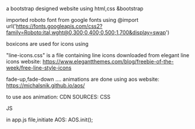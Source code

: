 
a bootstrap designed website using html,css &bootstrap

imported roboto font from google fonts using @import url('https://fonts.googleapis.com/css2?family=Roboto:ital,wght@0,300;0,400;0,500;1,700&display=swap')

boxicons are used for icons using <link href='https://unpkg.com/boxicons@2.1.4/css/boxicons.min.css' rel='stylesheet'>

"line-icons.css"  is a file containing line icons downloaded from elegant line icons website:
https://www.elegantthemes.com/blog/freebie-of-the-week/free-line-style-icons

fade-up,fade-down .... animations are done using aos website:
https://michalsnik.github.io/aos/

to use aos animation:
CDN SOURCES:
CSS
<link href="https://unpkg.com/aos@2.3.1/dist/aos.css" rel="stylesheet">
JS
<script src="https://unpkg.com/aos@2.3.1/dist/aos.js"></script>

in app.js file,initiate AOS:
AOS.init();
